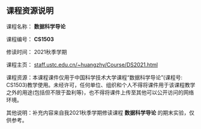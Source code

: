 ## 课程资源说明



课程名称： **数据科学导论**

课程编号： **CS1503**

修读时间： 2021秋季学期

课程主页： [staff.ustc.edu.cn/~huangzhy/Course/DS2021.html](http://staff.ustc.edu.cn/~huangzhy/Course/DS2021.html)

课程资源：本课程课件仅用于中国科学技术大学课程“数据科学导论”(课程号: CS1503)教学使用。未经许可，任何单位、组织和个人不得将课件用于该课程教学之外的用途(包括但不限于盈利等)，也不得将课件上传至其他可以公开访问的网络环境。

其他说明：补充内容来自我2021秋季学期修读课程 **数据科学导论** 的期末实验，仅供参考。

